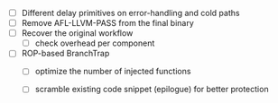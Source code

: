 
- [ ] Different delay primitives on error-handling and cold paths
- [ ] Remove AFL-LLVM-PASS from the final binary
- [ ] Recover the original workflow 
  - [ ] check overhead per component
- [ ] ROP-based BranchTrap
  - [ ] optimize the number of injected functions
  - [ ] scramble existing code snippet (epilogue) for better protection

